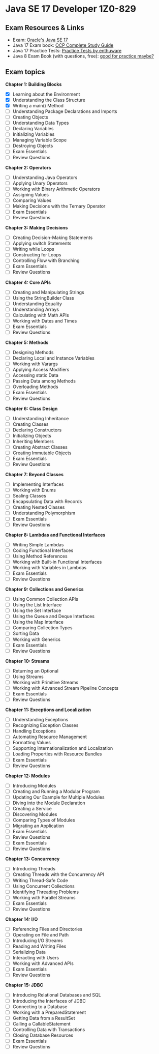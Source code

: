 # Java SE 17 Developer 1Z0-829

## Exam Resources & Links
- Exam: [Oracle's Java SE 17](https://education.oracle.com/oracle-certified-professional-java-se-17-developer/trackp_OCPJSE17)
- Java 17 Exam book:  [OCP Complete Study Guide](https://mega.nz/file/U0tCEJia#l2pL1Xe518K3iLjp8iycnI-ZdfG1whPsAKIZY6k9SNE)
- Java 17 Practice Tests: [Practice Tests by enthuware](https://enthuware.com/)
- Java 8 Exam Book (with questions, free): [good for practice maybe?](https://ocpj8.javastudyguide.com/)

## Exam topics

**Chapter 1: Building Blocks**
- [x] Learning about the Environment
- [x] Understanding the Class Structure
- [x] Writing a main() Method
- [ ] Understanding Package Declarations and Imports
- [ ] Creating Objects
- [ ] Understanding Data Types
- [ ] Declaring Variables
- [ ] Initializing Variables
- [ ] Managing Variable Scope
- [ ] Destroying Objects
- [ ] Exam Essentials
- [ ] Review Questions

**Chapter 2: Operators**
- [ ] Understanding Java Operators
- [ ] Applying Unary Operators
- [ ] Working with Binary Arithmetic Operators
- [ ] Assigning Values
- [ ] Comparing Values
- [ ] Making Decisions with the Ternary Operator
- [ ] Exam Essentials
- [ ] Review Questions

**Chapter 3: Making Decisions**
- [ ] Creating Decision-Making Statements
- [ ] Applying switch Statements
- [ ] Writing while Loops
- [ ] Constructing for Loops
- [ ] Controlling Flow with Branching
- [ ] Exam Essentials
- [ ] Review Questions

**Chapter 4: Core APIs**
- [ ] Creating and Manipulating Strings
- [ ] Using the StringBuilder Class
- [ ] Understanding Equality
- [ ] Understanding Arrays
- [ ] Calculating with Math APIs
- [ ] Working with Dates and Times
- [ ] Exam Essentials
- [ ] Review Questions

**Chapter 5: Methods**
- [ ] Designing Methods
- [ ] Declaring Local and Instance Variables
- [ ] Working with Varargs
- [ ] Applying Access Modifiers
- [ ] Accessing static Data
- [ ] Passing Data among Methods
- [ ] Overloading Methods
- [ ] Exam Essentials
- [ ] Review Questions

**Chapter 6: Class Design**
- [ ] Understanding Inheritance
- [ ] Creating Classes
- [ ] Declaring Constructors
- [ ] Initializing Objects
- [ ] Inheriting Members
- [ ] Creating Abstract Classes
- [ ] Creating Immutable Objects
- [ ] Exam Essentials
- [ ] Review Questions

**Chapter 7: Beyond Classes**
- [ ] Implementing Interfaces
- [ ] Working with Enums
- [ ] Sealing Classes
- [ ] Encapsulating Data with Records
- [ ] Creating Nested Classes
- [ ] Understanding Polymorphism
- [ ] Exam Essentials
- [ ] Review Questions

**Chapter 8: Lambdas and Functional Interfaces**
- [ ] Writing Simple Lambdas
- [ ] Coding Functional Interfaces
- [ ] Using Method References
- [ ] Working with Built-in Functional Interfaces
- [ ] Working with Variables in Lambdas
- [ ] Exam Essentials
- [ ] Review Questions

**Chapter 9: Collections and Generics**
- [ ] Using Common Collection APIs
- [ ] Using the List Interface
- [ ] Using the Set Interface
- [ ] Using the Queue and Deque Interfaces
- [ ] Using the Map Interface
- [ ] Comparing Collection Types
- [ ] Sorting Data
- [ ] Working with Generics
- [ ] Exam Essentials
- [ ] Review Questions 

**Chapter 10: Streams**
- [ ] Returning an Optional
- [ ] Using Streams
- [ ] Working with Primitive Streams
- [ ] Working with Advanced Stream Pipeline Concepts
- [ ] Exam Essentials
- [ ] Review Questions

**Chapter 11: Exceptions and Localization**
- [ ] Understanding Exceptions
- [ ] Recognizing Exception Classes
- [ ] Handling Exceptions
- [ ] Automating Resource Management
- [ ] Formatting Values
- [ ] Supporting Internationalization and Localization
- [ ] Loading Properties with Resource Bundles
- [ ] Exam Essentials
- [ ] Review Questions

**Chapter 12: Modules**
- [ ] Introducing Modules
- [ ] Creating and Running a Modular Program
- [ ] Updating Our Example for Multiple Modules
- [ ] Diving into the Module Declaration
- [ ] Creating a Service
- [ ] Discovering Modules
- [ ] Comparing Types of Modules 
- [ ] Migrating an Application
- [ ] Exam Essentials
- [ ] Review Questions
- [ ] Exam Essentials
- [ ] Review Questions

**Chapter 13: Concurrency**
- [ ] Introducing Threads
- [ ] Creating Threads with the Concurrency API
- [ ] Writing Thread-Safe Code
- [ ] Using Concurrent Collections
- [ ] Identifying Threading Problems 
- [ ] Working with Parallel Streams
- [ ] Exam Essentials
- [ ] Review Questions

**Chapter 14: I/O**
- [ ] Referencing Files and Directories
- [ ] Operating on File and Path
- [ ] Introducing I/O Streams
- [ ] Reading and Writing Files
- [ ] Serializing Data
- [ ] Interacting with Users
- [ ] Working with Advanced APIs
- [ ] Exam Essentials
- [ ] Review Questions

**Chapter 15: JDBC**
- [ ] Introducing Relational Databases and SQL
- [ ] Introducing the Interfaces of JDBC
- [ ] Connecting to a Database
- [ ] Working with a PreparedStatement
- [ ] Getting Data from a ResultSet
- [ ] Calling a CallableStatement
- [ ] Controlling Data with Transactions
- [ ] Closing Database Resources
- [ ] Exam Essentials
- [ ] Review Questions
